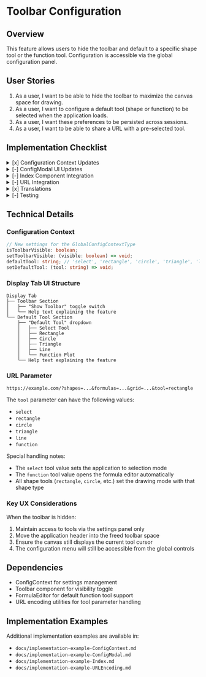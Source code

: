 # Toolbar Configuration

## Overview

This feature allows users to hide the toolbar and default to a specific shape tool or the function tool. Configuration is accessible via the global configuration panel.

## User Stories

1. As a user, I want to be able to hide the toolbar to maximize the canvas space for drawing.
2. As a user, I want to configure a default tool (shape or function) to be selected when the application loads.
3. As a user, I want these preferences to be persisted across sessions.
4. As a user, I want to be able to share a URL with a pre-selected tool.

## Implementation Checklist

<details>
<summary>[x] Configuration Context Updates</summary>

- [x] Add `isToolbarVisible` boolean setting (default: true)
- [x] Add `defaultTool` string setting for tool selection
- [x] Add setter functions for both settings
- [x] Implement localStorage persistence
- [x] Update type definitions
</details>

<details>
<summary>[-] ConfigModal UI Updates</summary>

- [x] Add "Display" tab to configuration modal
- [x] Add toolbar visibility toggle switch
- [ ] Add default tool dropdown selection
- [x] Create appropriate labeling and help text
</details>

<details>
<summary>[-] Index Component Integration</summary>

- [x] Conditionally render toolbar based on visibility setting
- [-] ~~Add toolbar toggle button when toolbar is hidden~~ (UI requires settings panel)
- [x] Initialize with default tool on application load
- [x] Support function tool default with auto-opening formula editor
- [ ] Add keyboard shortcut for toggling toolbar (optional)
</details>

<details>
<summary>[-] URL Integration</summary>

- [x] Add tool selection parameter to URL encoding functions
- [x] Parse tool parameter from URL on application load
- [x] Apply tool selection from URL or fall back to user preference
- [x] Update URL when tool selection changes
</details>

<details>
<summary>[x] Translations</summary>

- [x] Add translation keys for new UI elements
- [x] Update all supported language files
</details>

<details>
<summary>[-] Testing</summary>

- [x] Unit tests for context functionality (Partially done)
- [x] Component tests for ConfigModal UI
- [x] Integration tests for toolbar visibility (Partially done)
- [x] Test default tool selection behavior (Partially done)
- [x] Test URL tool parameter functionality
- [ ] E2E tests for hidden toolbar workflow
</details>

## Technical Details

### Configuration Context

```typescript
// New settings for the GlobalConfigContextType
isToolbarVisible: boolean;
setToolbarVisible: (visible: boolean) => void;
defaultTool: string; // 'select', 'rectangle', 'circle', 'triangle', 'line', 'function'
setDefaultTool: (tool: string) => void;
```

### Display Tab UI Structure

```
Display Tab
├── Toolbar Section
│   ├── "Show Toolbar" toggle switch
│   └── Help text explaining the feature
└── Default Tool Section
    ├── "Default Tool" dropdown
    │   ├── Select Tool
    │   ├── Rectangle
    │   ├── Circle
    │   ├── Triangle
    │   ├── Line
    │   └── Function Plot
    └── Help text explaining the feature
```

### URL Parameter

```
https://example.com/?shapes=...&formulas=...&grid=...&tool=rectangle
```

The `tool` parameter can have the following values:
- `select`
- `rectangle`
- `circle`
- `triangle`
- `line`
- `function`

Special handling notes:
- The `select` tool value sets the application to selection mode
- The `function` tool value opens the formula editor automatically
- All shape tools (`rectangle`, `circle`, etc.) set the drawing mode with that shape type

### Key UX Considerations

When the toolbar is hidden:
1. Maintain access to tools via the settings panel only
2. Move the application header into the freed toolbar space
3. Ensure the canvas still displays the current tool cursor
4. The configuration menu will still be accessible from the global controls

## Dependencies

- ConfigContext for settings management
- Toolbar component for visibility toggle
- FormulaEditor for default function tool support
- URL encoding utilities for tool parameter handling

## Implementation Examples

Additional implementation examples are available in:
- `docs/implementation-example-ConfigContext.md`
- `docs/implementation-example-ConfigModal.md`
- `docs/implementation-example-Index.md`
- `docs/implementation-example-URLEncoding.md` 
